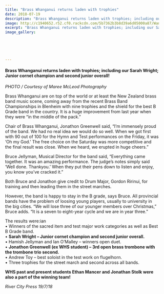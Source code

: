 ```yaml
---
title: "Brass Whanganui returns laden with trophies"
date: 2018-07-19
description: "Brass Whanganui returns laden with trophies; including our Sarah Wright; Junior cornet champion & second junior overall..."
image: http://c1940652.r52.cf0.rackcdn.com/5b7362b3b8d39a6d05000a87/Wanganui-Brass-300RCP.gif
excerpt: "Brass Whanganui returns laden with trophies; including our Sarah Wright; Junior cornet champion and second junior overall."
image_gallery:
    
    
    
    
    
---
```


<h4>Brass Whanganui returns laden with trophies; including our Sarah Wright; Junior cornet champion and second junior overall!<br /><em></em></h4>
<p><em>PHOTO / Courtesy of Maree McLeod Photography</em></p>
<p>Brass Whanganui are on top of the world or at least the New Zealand brass band music scene, coming away from the recent Brass Band Championships in Blenheim with nine trophies and the shield for the best B Grade band in the country. It is a huge improvement from last year when they were &ldquo;in the middle of the pack.&rdquo;</p>
<p>Chair of Brass Whanganui, Jonathon Greenwell said, &ldquo;I&rsquo;m immensely proud of the band. We had<span class="text_exposed_show">&nbsp;no real idea we would do so well. When we got first with 90 out of 100 for the Hymn and Test performances on the Friday, it was &lsquo;Oh my God.&rsquo; The free choice on the Saturday was more competitive and the final result was close. When we heard, we erupted in huge cheers.&rdquo;<br /></span></p>
<p><span class="text_exposed_show">Bruce Jellyman, Musical Director for the band said, &ldquo;Everything came together. It was an amazing performance. The judge&rsquo;s notes simply said &lsquo;Well done. Thankyou.&rsquo; When they put their pens down to listen and enjoy, you know you&rsquo;ve cracked it.&rdquo;<br /></span></p>
<p><span class="text_exposed_show">Both Bruce and Jonathon give credit to Drum Major, Gordon Ririnui, for training and then leading them in the street marches.&nbsp;<br /></span></p>
<p><span class="text_exposed_show">However, the band is happy to stay in the B grade, says Bruce. All provincial bands have the problem of loosing young players, usually to university in the big cities. &ldquo;We will lose three of our younger members over Christmas,&rdquo; Bruce adds. &ldquo;It is a seven to eight-year cycle and we are in year three.&rdquo;<br /></span></p>
<p><span class="text_exposed_show">The results were:ian<br />&bull; Winners of the sacred item and test major work categories as well as Best B Grade band.<br />&bull; <strong>Sarah Wright &ndash; Junior cornet champion and second junior overall.</strong><br />&bull; Hamish Jellyman and Ian O&rsquo;Malley &ndash; winners open duet.<br />&bull; <strong>Jonathon Greenwell (ex WHS student) &ndash; 3rd open brass trombone with the trombone trio second.</strong><br />&bull; Andrew Toy &ndash; best soloist in the test work on flugelhorn.<br />&bull; Three trophies for the street march and second across all bands.</span></p>
<p><strong><span class="text_exposed_show">WHS past and present students Ethan Mancer and Jonathan Stolk were also a part of the winning team!</span></strong></p>
<div class="text_exposed_show">
<p><em>River City Press 19/7/18</em></p>
</div>

